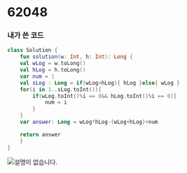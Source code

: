 # 62048

### 내가 쓴 코드

~~~kotlin
class Solution {
    fun solution(w: Int, h: Int): Long {
    val wLog = w.toLong()
    val hLog = h.toLong()
    var num = 1
    val sLog : Long = if(wLog>hLog){ hLog }else{ wLog }
    for(i in 1..sLog.toInt()){
        if(wLog.toInt()%i == 0&& hLog.toInt()%i == 0){
            num = i
        }
    }
    var answer: Long = wLog*hLog-(wLog+hLog)+num

    return answer
	}
}
~~~



![설명이 없습니다.](https://scontent-ssn1-1.xx.fbcdn.net/v/t1.15752-9/278818150_404104104549285_3401831427654711951_n.jpg?_nc_cat=107&ccb=1-5&_nc_sid=ae9488&_nc_ohc=ikkwic89iVcAX9PQcq7&_nc_ht=scontent-ssn1-1.xx&oh=03_AVLuiGA6jqAXkpV0EIb0y05Lyvfq2ZbvMu2DNavl-H927A&oe=628C79EC)

